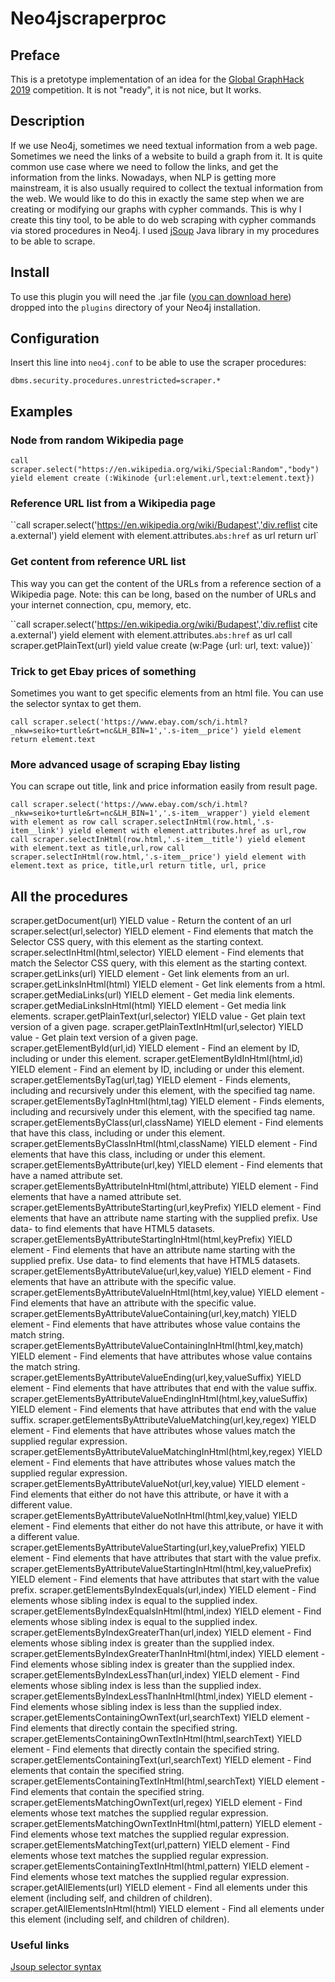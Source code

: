 Neo4jscraperproc
==========================
## Preface
This is a pretotype implementation of an idea for the [Global GraphHack 2019](https://globalgraphhack.devpost.com) competition.
It is not "ready", it is not nice, but It works.

## Description
If we use Neo4j, sometimes we need textual information from a web page. Sometimes we need the links of a website to build a graph from it. It is quite common use case where we need to follow the links, and get the information from the links. Nowadays, when NLP is getting more mainstream, it is also usually required to collect the textual information from the web.
We would like to do this in exactly the same step when we are creating or modifying our graphs with cypher commands. This is why I create this tiny tool, to be able to do web scraping with cypher commands via stored procedures in Neo4j. I used [jSoup](http://jsoup.org) Java library in my procedures to be able to scrape.

## Install

To use this plugin you will need the .jar file ([you can download here](https://github.com/szenyo/neo4jscraperproc/releases)) dropped into the `plugins` directory of your Neo4j installation.

## Configuration
Insert this line into `neo4j.conf` to be able to use the scraper procedures:

``dbms.security.procedures.unrestricted=scraper.*``

## Examples

### Node from random Wikipedia page
``call scraper.select("https://en.wikipedia.org/wiki/Special:Random","body") yield element create (:Wikinode {url:element.url,text:element.text})``

### Reference URL list from a Wikipedia page
``call scraper.select('https://en.wikipedia.org/wiki/Budapest','div.reflist cite a.external') yield element with element.attributes.`abs:href` as url
return url`

### Get content from reference URL list
This way you can get the content of the URLs from a reference section of a Wikipedia page.
Note: this can be long, based on the number of URLs and your internet connection, cpu, memory, etc.

``call scraper.select('https://en.wikipedia.org/wiki/Budapest','div.reflist cite a.external') yield element with element.attributes.`abs:href` as url
call scraper.getPlainText(url) yield value
create (w:Page {url: url, text: value})`

### Trick to get Ebay prices of something
Sometimes you want to get specific elements from an html file. You can use the selector syntax to get them.  

``call scraper.select('https://www.ebay.com/sch/i.html?_nkw=seiko+turtle&rt=nc&LH_BIN=1','.s-item__price') yield element return element.text``

### More advanced usage of scraping Ebay listing
You can scrape out title, link and price information easily from result page.  

``call scraper.select('https://www.ebay.com/sch/i.html?_nkw=seiko+turtle&rt=nc&LH_BIN=1','.s-item__wrapper') yield element with element as row
 call scraper.selectInHtml(row.html,'.s-item__link') yield element with element.attributes.href as url,row
 call scraper.selectInHtml(row.html,'.s-item__title') yield element with element.text as title,url,row
 call scraper.selectInHtml(row.html,'.s-item__price') yield element with element.text as price, title,url
 return title, url, price``


## All the procedures
scraper.getDocument(url) YIELD value - Return the content of an url
scraper.select(url,selector) YIELD element - Find elements that match the Selector CSS query, with this element as the starting context.
scraper.selectInHtml(html,selector) YIELD element - Find elements that match the Selector CSS query, with this element as the starting context.
scraper.getLinks(url) YIELD element - Get link elements from an url.
scraper.getLinksInHtml(html) YIELD element - Get link elements from a html.
scraper.getMediaLinks(url) YIELD element - Get media link elements.
scraper.getMediaLinksInHtml(html) YIELD element - Get media link elements.
scraper.getPlainText(url,selector) YIELD value - Get plain text version of a given page.
scraper.getPlainTextInHtml(url,selector) YIELD value - Get plain text version of a given page.
scraper.getElementById(url,id) YIELD element - Find an element by ID, including or under this element.
scraper.getElementByIdInHtml(html,id) YIELD element - Find an element by ID, including or under this element.
scraper.getElementsByTag(url,tag) YIELD element - Finds elements, including and recursively under this element, with the specified tag name.          
scraper.getElementsByTagInHtml(html,tag) YIELD element - Finds elements, including and recursively under this element, with the specified tag name.
scraper.getElementsByClass(url,className) YIELD element - Find elements that have this class, including or under this element.
scraper.getElementsByClassInHtml(html,className) YIELD element - Find elements that have this class, including or under this element.
scraper.getElementsByAttribute(url,key) YIELD element - Find elements that have a named attribute set.
scraper.getElementsByAttributeInHtml(html,attribute) YIELD element - Find elements that have a named attribute set.
scraper.getElementsByAttributeStarting(url,keyPrefix) YIELD element - Find elements that have an attribute name starting with the supplied prefix. Use data- to find elements that have HTML5 datasets.
scraper.getElementsByAttributeStartingInHtml(html,keyPrefix) YIELD element - Find elements that have an attribute name starting with the supplied prefix. Use data- to find elements that have HTML5 datasets.
scraper.getElementsByAttributeValue(url,key,value) YIELD element - Find elements that have an attribute with the specific value.
scraper.getElementsByAttributeValueInHtml(html,key,value) YIELD element - Find elements that have an attribute with the specific value.
scraper.getElementsByAttributeValueContaining(url,key,match) YIELD element - Find elements that have attributes whose value contains the match string.
scraper.getElementsByAttributeValueContainingInHtml(html,key,match) YIELD element - Find elements that have attributes whose value contains the match string.
scraper.getElementsByAttributeValueEnding(url,key,valueSuffix) YIELD element - Find elements that have attributes that end with the value suffix.
scraper.getElementsByAttributeValueEndingInHtml(html,key,valueSuffix) YIELD element - Find elements that have attributes that end with the value suffix.
scraper.getElementsByAttributeValueMatching(url,key,regex) YIELD element - Find elements that have attributes whose values match the supplied regular expression.
scraper.getElementsByAttributeValueMatchingInHtml(html,key,regex) YIELD element - Find elements that have attributes whose values match the supplied regular expression.
scraper.getElementsByAttributeValueNot(url,key,value) YIELD element - Find elements that either do not have this attribute, or have it with a different value.
scraper.getElementsByAttributeValueNotInHtml(html,key,value) YIELD element - Find elements that either do not have this attribute, or have it with a different value.
scraper.getElementsByAttributeValueStarting(url,key,valuePrefix) YIELD element - Find elements that have attributes that start with the value prefix.
scraper.getElementsByAttributeValueStartingInHtml(html,key,valuePrefix) YIELD element - Find elements that have attributes that start with the value prefix.
scraper.getElementsByIndexEquals(url,index) YIELD element - Find elements whose sibling index is equal to the supplied index.
scraper.getElementsByIndexEqualsInHtml(html,index) YIELD element - Find elements whose sibling index is equal to the supplied index.
scraper.getElementsByIndexGreaterThan(url,index) YIELD element - Find elements whose sibling index is greater than the supplied index.
scraper.getElementsByIndexGreaterThanInHtml(html,index) YIELD element - Find elements whose sibling index is greater than the supplied index.
scraper.getElementsByIndexLessThan(url,index) YIELD element - Find elements whose sibling index is less than the supplied index.
scraper.getElementsByIndexLessThanInHtml(html,index) YIELD element - Find elements whose sibling index is less than the supplied index.
scraper.getElementsContainingOwnText(url,searchText) YIELD element - Find elements that directly contain the specified string.
scraper.getElementsContainingOwnTextInHtml(html,searchText) YIELD element - Find elements that directly contain the specified string.
scraper.getElementsContainingText(url,searchText) YIELD element - Find elements that contain the specified string.
scraper.getElementsContainingTextInHtml(html,searchText) YIELD element - Find elements that contain the specified string.
scraper.getElementsMatchingOwnText(url,regex) YIELD element - Find elements whose text matches the supplied regular expression.
scraper.getElementsMatchingOwnTextInHtml(html,pattern) YIELD element - Find elements whose text matches the supplied regular expression.
scraper.getElementsMatchingText(url,pattern) YIELD element - Find elements whose text matches the supplied regular expression.
scraper.getElementsContainingTextInHtml(html,pattern) YIELD element - Find elements whose text matches the supplied regular expression.
scraper.getAllElements(url) YIELD element - Find all elements under this element (including self, and children of children).
scraper.getAllElementsInHtml(html) YIELD element - Find all elements under this element (including self, and children of children).


### Useful links
[Jsoup selector syntax](https://jsoup.org/cookbook/extracting-data/selector-syntax)
